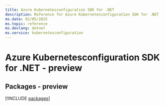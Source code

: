 ```yaml
---
title: Azure Kubernetesconfiguration SDK for .NET
description: Reference for Azure Kubernetesconfiguration SDK for .NET
ms.date: 02/05/2025
ms.topic: reference
ms.devlang: dotnet
ms.service: kubernetesconfiguration
---
```

# Azure Kubernetesconfiguration SDK for .NET - preview
## Packages - preview
[!INCLUDE [packages](kubernetesconfiguration-index.md)]